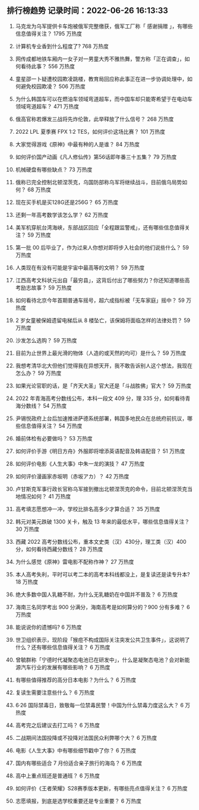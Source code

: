 
## 排行榜趋势 记录时间：2022-06-26 16:13:33
  
  1. 马克龙为乌军提供卡车炮被俄军完整缴获，俄军工厂称「 感谢捐赠 」，有哪些信息值得关注？ 1795 万热度
    
  2. 计算机专业香到什么程度了? 768 万热度
    
  3. 网传成都地铁车厢内一女子对一男童大秀不雅热舞，警方称「正在调查」，如何看待此事？ 556 万热度
    
  4. 童星邵一卜疑遭校园欺凌跳楼，教育局回应称此事正在进一步协调处理中，如何避免校园欺凌？ 506 万热度
    
  5. 为什么韩国车可以在燃油车领域弯道超车，而中国车却只能寄希望于在电动车领域弯道超车？ 471 万热度
    
  6. 俄高官称若爆发三战将先炸伦敦，此举释放了什么信号？ 268 万热度
    
  7. 2022 LPL 夏季赛 FPX 1:2 TES，如何评价这场比赛？ 101 万热度
    
  8. 大家觉得游戏《原神》中最有种的人是谁？ 84 万热度
    
  9. 如何评价国产动画《凡人修仙传》第56话即年番三十五集？ 79 万热度
    
  10. 机械硬盘有哪些缺点？ 73 万热度
    
  11. 俄称已完全控制北顿涅茨克，乌国防部称乌军将继续战斗，目前俄乌局势如何？ 68 万热度
    
  12. 现在买手机是买128G还是256G？ 65 万热度
    
  13. 还剩一年高考数学该怎么学？ 62 万热度
    
  14. 美军机穿航台湾海峡，东部战区回应「全程跟监警戒」，还有哪些信息值得关注？ 59 万热度
    
  15. 第一批 00 后毕业了，作为过来人你想对即将步入社会的他们说些什么？ 59 万热度
    
  16. 人类现在有没有可能是宇宙中最高等的文明？ 59 万热度
    
  17. 江西高考文科状元出自「最穷县」，这背后付出了哪些努力？你还知道哪些高考励志故事？ 59 万热度
    
  18. 如何看待北京今年首期普通车摇号，超六成指标被「无车家庭」摇中？ 59 万热度
    
  19. 2 岁女童被保姆遗留电梯后从 8 楼坠亡，该保姆将面临怎样的法律处罚？ 59 万热度
    
  20. 沙发怎么选购？ 59 万热度
    
  21. 目前为止世界上最光滑的物体（人造的或天然的均可）是什么？ 59 万热度
    
  22. 我想考清华北大但他们觉得我在异想天开，我不敢告诉别人这个想法，我现在怎么办？ 59 万热度
    
  23. 如果光论官职的话，是「齐天大圣」官大还是「斗战胜佛」官大？ 59 万热度
    
  24. 2022 年青海高考分数线公布，本科一段文 409 分，理 335 分，如何看待青海分数线？ 54 万热度
    
  25. 尹锡悦政府上台后加速推进萨德系统部署，韩国多地民众在总统府前抗议，哪些信息值得关注？ 54 万热度
    
  26. 婚前体检有必要做吗？ 53 万热度
    
  27. 如何评价手游《明日方舟》外服即将增添英语配音及韩语配音？ 51 万热度
    
  28. 如何评价电影《人生大事》中朱一龙的演技？ 47 万热度
    
  29. 如何评价漫画家赤坂明（赤坂アカ）？ 42 万热度
    
  30. 卢甘斯克军事行政长官称乌军接到撤出北顿涅茨克的命令，目前北顿涅茨克当地情况如何？ 41 万热度
    
  31. 高考填志愿想冲一冲，学校比排名高多少才算合适？ 35 万热度
    
  32. 韩元对美元跌破 1300 关卡，触及 13 年来的最低水平，哪些信息值得关注？ 30 万热度
    
  33. 西藏 2022 高考分数线公布，重本文史类（汉）430分，理工类（汉）400分，如何看待西藏分数线？ 28 万热度
    
  34. 为什么感觉《原神》雷电影不配称作神？ 27 万热度
    
  35. 本人高考失利，平时可以考二本的高考本科线都没上，是复读还是读专升本? 18 万热度
    
  36. 绝大多数中国人乳糖不耐，为什么无乳糖奶在中国并不普及？ 6 万热度
    
  37. 海南三名同学考出 900 分满分，海南高考是如何算分的？900 分有多难？ 6 万热度
    
  38. 能说说你的遗憾吗? 6 万热度
    
  39. 世卫组织表示，现阶段「猴痘不构成国际关注突发公共卫生事件」，这说明了什么？还有哪些信息值得关注？ 6 万热度
    
  40. 曾毓群称「宁德时代凝聚态电池已在研发中」，什么是凝聚态电池？会对新能源汽车行业的发展有哪些影响？ 6 万热度
    
  41. 有哪些值得推荐的高分日本电影？为什么？ 6 万热度
    
  42. 复读生需要注意些什么？ 6 万热度
    
  43. 6·26 国际禁毒日，致敬每一位禁毒民警！中国为什么禁毒力度这么大？ 6 万热度
    
  44. 高考完之后建议去打工吗？ 6 万热度
    
  45. 二战期间法国投降或不投降对法国民众利弊哪个大？ 6 万热度
    
  46. 电影《人生大事》中有哪些细节戳中了你？ 6 万热度
    
  47. 国内有哪些适合 7 月份适合亲子旅行的海岛？ 6 万热度
    
  48. 高中上重点班还是普通班？ 6 万热度
    
  49. 如何评价《王者荣耀》S28赛季版本更新，有哪些亮点值得关注？ 6 万热度
    
  50. 志愿填报，到底是选学校重要还是专业重要？ 6 万热度
    